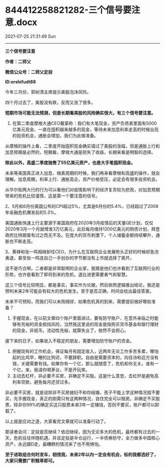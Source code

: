 # 844412258821282-三个信号要注意.docx

2021-07-25 21:31:49 Sun

----

__三个信号要注意__

__作者：二师父__

__微信公众号：二师父定投__

__ID:ershifudt88__

今年三月份，郭树清主席提示美股泡沫风险。

四个月过去了，美股没有跌，反而又涨了很多。

__短期市场可能无法预测，但是长期看美股的风险确实很大，有三个信号要注意。__

1. 在第二季度摩根大通CEO戴蒙称：我们有大笔现金，资产负债表里面有5000亿美元现金，一直在囤积越来越多的现金，等待未来加息利率走高的时候出现的投资机会，通胀会增加，我们为此做准备。

从摩根的操作上看，二季度开始囤积现金确实错过了美股的涨幅，但是通胀上行和加息预期是必然的，短期看，摩根大通是损失了收益，长期来看是明智的选择。

__除此以外，高盛二季度抛售了55亿美元资产，也是大手笔囤积现金。__

未来等美国真正进入加息、缩表周期的时候，我们再来看摩根和高盛的操作，就会理解。加息周期，利率上行、通胀高企，资产价格受压，必定会有很多投资机会。

从华尔街两大行的行为可以看他们对疫情影响下的经济复苏较为悲观，对加息预期带来的危机比较谨慎，这是第一个要注意的信号。

2、5月和6月份美国公布的CPI超过5%，尤其是6月份的5\.4%，已经超过了2008年金融危机爆发前的5\.3%。

美国通胀快速上行主要源于美国政府在2020年3月疫情后的天量QE计划，仅仅2020年3月一个月就增发3万亿美元，此后每月维持1200亿美元的购债计划，拜登政府比特朗普有过之而无不及。在庞大的货币刺激下，个人储蓄金额持续攀升，通胀也不断走高。

3、黄峥和张一鸣相继卸任CEO，为什么在互联网企业发展势头正好的时候却急流勇退，甚至张一鸣连自己一手创办的字节都没有上市就选择了离开。

这不是巧合啊，二者都是非常聪明的企业家，我猜是他们也许看到了互联网行业的形势，也许是看到了即将到来的危机，退比进更需要勇气和智慧。

这三个信号比较明显，都是事实，事实作为论据，然后依照逻辑推出结论，我还是预判未来2年可能会有较大的危机发生。至于是否正确，时间会给出最佳答案。

未来不可预知，而我们可以未雨绸缪，如果危机真的到来，需要提前做好哪些准备？

1. 手握现金，在以前文章四个账户里面讲过，要有防守账户，在意外来临之时能够有充裕的资金抵挡风险，当然我这里说的现金是指购买货币基金和银行理财的现金，非纸币。流动性充裕，就算失业了，依然不会担心。

接下来的日子，如果收入不稳定的朋友，需要增加防守账户的资金。

1. 把握现有的工作机会，保证每月有固定收入，近两年无论工作多苦多累，哪怕起的比鸡早，睡的比狗迟，不要辞职。自由是需要资本的，向往诗和远方没有错，关键需要有钱。如果你有一个亿，那么就随意了，危机和你无关。谁有一个亿，来，我请你喝茅台，不是开玩笑。
2. 主动去杠杆，非必要不买房，非确定不买股。这是什么意思，去杠杆是避免高利率贷款，避免每月还贷过多。

非必要不买房，就是说除非不买房媳妇不和你结婚，孩子不能上学这种情况就不要买，先手握现金，真正的刚需只有这两种情况，自住完全可以租房。非确定不买股票，除非你99%的确定买这只股票未来3年一定赚钱，否则不要买，账户都可以卸载了。

以上就是应对之道，大家看完文章就可以准备行动了。

那读者会问：定投是否继续？依旧继续，因为无论多大的危机，最终都有过去的一天，危机往往伴随机遇，并且定投是半仓运行，一半债券防守，全力做多中国核心资产，永远跟D走，最糟糕的情况来了也不用惧怕。

__至于进取组合何时发车，相信我，未来2年以内一定会有机会，标的我都选好了，大家只需要广积粮草即可。__

